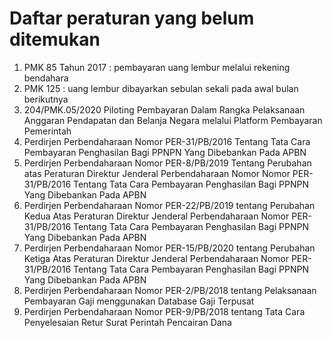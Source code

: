 # Daftar peraturan yang belum ditemukan

 1. PMK 85 Tahun 2017 : pembayaran uang lembur melalui rekening bendahara
 1. PMK 125 : uang lembur dibayarkan sebulan sekali pada awal bulan berikutnya
 1. 204/PMK.05/2020 Piloting Pembayaran Dalam Rangka Pelaksanaan Anggaran Pendapatan dan Belanja Negara melalui Platform Pembayaran Pemerintah
 1. Perdirjen Perbendaharaan Nomor PER-31/PB/2016 Tentang Tata Cara Pembayaran Penghasilan Bagi PPNPN Yang Dibebankan Pada APBN
 1. Perdirjen Perbendaharaan Nomor PER-8/PB/2019 Tentang Perubahan atas Peraturan Direktur Jenderal Perbendaharaan Nomor Nomor PER-31/PB/2016 Tentang Tata Cara Pembayaran Penghasilan Bagi PPNPN Yang Dibebankan Pada APBN
 1. Perdirjen Perbendaharaan Nomor PER-22/PB/2019 tentang Perubahan Kedua Atas Peraturan Direktur Jenderal Perbendaharaan Nomor PER-31/PB/2016 Tentang Tata Cara Pembayaran Penghasilan Bagi PPNPN Yang Dibebankan Pada APBN
 1. Perdirjen Perbendaharaan Nomor  PER-15/PB/2020 tentang Perubahan Ketiga Atas Peraturan Direktur Jenderal Perbendaharaan Nomor PER-31/PB/2016 Tentang Tata Cara Pembayaran Penghasilan Bagi PPNPN Yang Dibebankan Pada APBN
 1. Perdirjen Perbendaharaan Nomor  PER-2/PB/2018 tentang Pelaksanaan Pembayaran Gaji menggunakan Database Gaji Terpusat
 1. Perdirjen Perbendaharaan Nomor PER-9/PB/2018 tentang Tata Cara Penyelesaian Retur Surat Perintah Pencairan Dana

